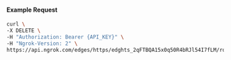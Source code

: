 <!-- Code generated for API Clients. DO NOT EDIT. -->

#### Example Request

```bash
curl \
-X DELETE \
-H "Authorization: Bearer {API_KEY}" \
-H "Ngrok-Version: 2" \
https://api.ngrok.com/edges/https/edghts_2qFTBQA15x0q50R4bRJl54I7fLM/routes/edghtsrt_2qFTBSjb3MAXOlifM12IkasZsQF/circuit_breaker
```
